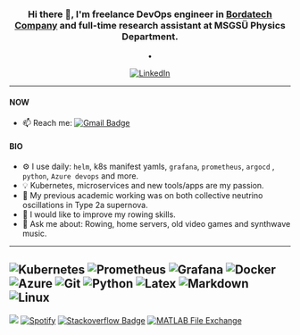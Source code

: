 <h3 align="center">Hi there 👋, I'm freelance DevOps engineer in <a href="https://www.bordatech.com/">Bordatech Company</a> and full-time research assistant at MSGSÜ Physics Department.</h3>
<p align="center">•</p>
<p align="center"> <a href="https://www.linkedin.com/in/bulmust/" target="_blank"><img alt="LinkedIn" src="https://img.shields.io/badge/linkedin-%230077B5.svg?&style=for-the-badge&logo=linkedin&logoColor=white" /></a>
</p>

---
#### NOW
- 📫 Reach me: [![Gmail Badge](https://img.shields.io/badge/-Gmail-c14438?style=flat-square&logo=Gmail&logoColor=white&link=mailto:bulmust@gmail.com)](mailto:bulmust2@gmail.com)
#### BIO
- ⚙️ I use daily: `helm`, k8s manifest yamls, `grafana`, `prometheus`, `argocd` , `python`, `Azure devops` and more.
- 💡 Kubernetes, microservices and new tools/apps are my passion.
- 🔭 My previous academic working was on both collective neutrino oscillations in Type 2a supernova.
- 🚣 I would like to improve my rowing skills.
- 💬 Ask me about: Rowing, home servers, old video games and synthwave music.

---
![Kubernetes](https://img.shields.io/badge/kubernetes-%23326ce5.svg?style=for-the-badge&logo=kubernetes&logoColor=white)
![Prometheus](https://img.shields.io/badge/Prometheus-E6522C?style=for-the-badge&logo=Prometheus&logoColor=white)
![Grafana](https://img.shields.io/badge/grafana-%23F46800.svg?style=for-the-badge&logo=grafana&logoColor=white)
![Docker](https://img.shields.io/badge/docker-%230db7ed.svg?style=for-the-badge&logo=docker&logoColor=white)
![Azure](https://img.shields.io/badge/azure-%230072C6.svg?style=for-the-badge&logo=microsoftazure&logoColor=white)
![Git](https://img.shields.io/badge/Git-F05032.svg?style=for-the-badge&logo=Git&logoColor=white)
![Python](https://img.shields.io/badge/Python-3776AB.svg?style=for-the-badge&logo=Python&logoColor=white)
![Latex](https://img.shields.io/badge/LaTeX-008080.svg?style=for-the-badge&logo=LaTeX&logoColor=white)
![Markdown](https://img.shields.io/badge/Markdown-000000.svg?style=for-the-badge&logo=Markdown&logoColor=white)
![Linux](https://img.shields.io/badge/Linux-FCC624?style=for-the-badge&logo=linux&logoColor=black)
---

![](https://komarev.com/ghpvc/?username=bulmust)
[![Spotify](https://img.shields.io/badge/-Spotify-66b758?style=flat-square&labelColor=66b758&logo=spotify&logoColor=white&link=https://open.spotify.com/user/samuelterra22?si=20d86b9a591043b1)](https://open.spotify.com/user/11126742442)
[![Stackoverflow Badge](https://img.shields.io/badge/-Stackoverflow-4CA143?style=flat-square&logo=Stackoverflow&logoColor=white&link=https://stackoverflow.com/users/9738556/samuel)](https://stackoverflow.com/users/10640063/taygun-bulmu%c5%9f)
[![MATLAB File Exchange](https://www.mathworks.com/matlabcentral/images/matlab-file-exchange.svg)](https://nl.mathworks.com/matlabcentral/profile/authors/15217793)